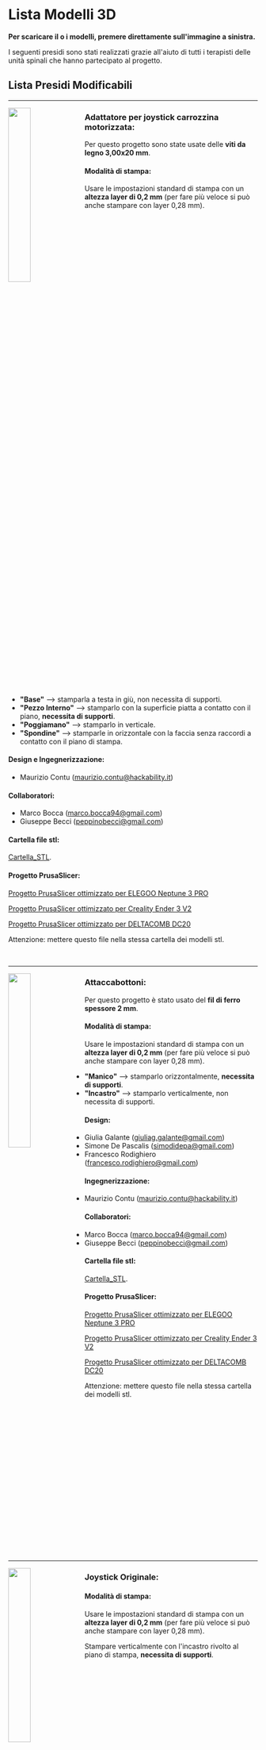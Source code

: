 
# Lista Modelli 3D

**Per scaricare il o i modelli, premere direttamente sull'immagine a sinistra.**

I seguenti presidi sono stati realizzati grazie all'aiuto di tutti i terapisti delle unità spinali che hanno partecipato al progetto.

## Lista Presidi Modificabili

---


[<img align="left" src="anteprime_presidi/adattatore_joystick.png" width="30%">][file_adattatore_joystick] 


### Adattatore per joystick carrozzina motorizzata:

Per questo progetto sono state usate delle **viti da legno 3,00x20 mm**.

#### Modalità di stampa:

Usare le impostazioni standard di stampa con un **altezza layer di 0,2 mm** (per fare più veloce si può anche stampare con layer 0,28 mm).

<br clear="left"/>

- **"Base"** --> stamparla a testa in giù, non necessita di supporti.
- **"Pezzo Interno"** --> stamparlo con la superficie piatta a contatto con il piano, **necessita di supporti**.
- **"Poggiamano"** --> stamparlo in verticale.
- **"Spondine"** --> stamparle in orizzontale con la faccia senza raccordi a contatto con il piano di stampa.

#### Design e Ingegnerizzazione:

- Maurizio Contu  (maurizio.contu@hackability.it)

#### Collaboratori:

- Marco Bocca (marco.bocca94@gmail.com)
- Giuseppe Becci (peppinobecci@gmail.com)

#### Cartella file stl:

[Cartella_STL](experimental/Adattatore_Joystick/stl).

#### Progetto PrusaSlicer:

[Progetto PrusaSlicer ottimizzato per ELEGOO Neptune 3 PRO](https://github.com/HackabilityNPO/Tech4Inclusion/raw/main/Presidi/experimental/Adattatore_Joystick/progetto_prusaslicer/adattatore_joystick-elegoo_neptune-3_pro.3mf)

[Progetto PrusaSlicer ottimizzato per Creality Ender 3 V2](https://github.com/HackabilityNPO/Tech4Inclusion/raw/main/Presidi/experimental/Adattatore_Joystick/progetto_prusaslicer/adattatore_joystick-creality_ender3-V2.3mf)

[Progetto PrusaSlicer ottimizzato per DELTACOMB DC20](https://github.com/HackabilityNPO/Tech4Inclusion/raw/main/Presidi/experimental/Adattatore_Joystick/progetto_prusaslicer/adattatore_joystick-deltacomb_DC20.3mf)

Attenzione: mettere questo file nella stessa cartella dei modelli stl.

<br clear="left"/>

---

[<img align="left" src="anteprime_presidi/attaccabottoni.png" width="30%">][file_aattaccabottoni] 
### Attaccabottoni:

Per questo progetto è stato usato del **fil di ferro spessore 2 mm**.

#### Modalità di stampa:

Usare le impostazioni standard di stampa con un **altezza layer di 0,2 mm** (per fare più veloce si può anche stampare con layer 0,28 mm).

- **"Manico"** --> stamparlo orizzontalmente, **necessita di supporti**.
- **"Incastro"** --> stamparlo verticalmente, non necessita di supporti.

#### Design:

- Giulia Galante  (giuliag.galante@gmail.com)
- Simone De Pascalis (simodidepa@gmail.com)
- Francesco Rodighiero (francesco.rodighiero@gmail.com)

#### Ingegnerizzazione:

- Maurizio Contu (maurizio.contu@hackability.it)

#### Collaboratori:

- Marco Bocca (marco.bocca94@gmail.com)
- Giuseppe Becci (peppinobecci@gmail.com)

#### Cartella file stl:

[Cartella_STL](experimental/Attaccabottoni/stl).

#### Progetto PrusaSlicer:

[Progetto PrusaSlicer ottimizzato per ELEGOO Neptune 3 PRO](https://github.com/HackabilityNPO/Tech4Inclusion/raw/main/Presidi/experimental/Attaccabottoni/progetto_prusaslicer/attaccabottoni-elegoo_neptune-3_pro.3mf)

[Progetto PrusaSlicer ottimizzato per Creality Ender 3 V2](https://github.com/HackabilityNPO/Tech4Inclusion/raw/main/Presidi/experimental/Attaccabottoni/progetto_prusaslicer/attaccabottoni-creality_ender3-V2.3mf)

[Progetto PrusaSlicer ottimizzato per DELTACOMB DC20](https://github.com/HackabilityNPO/Tech4Inclusion/raw/main/Presidi/experimental/Attaccabottoni/progetto_prusaslicer/attaccabottoni-deltacomb_DC20.3mf)

Attenzione: mettere questo file nella stessa cartella dei modelli stl.

<br clear="left"/>

---

[<img align="left" src="anteprime_presidi/joystick_originale.png" width="30%">][file_joystick_originale] 
### Joystick Originale:

#### Modalità di stampa:

Usare le impostazioni standard di stampa con un **altezza layer di 0,2 mm** (per fare più veloce si può anche stampare con layer 0,28 mm).

Stampare verticalmente con l'incastro rivolto al piano di stampa, **necessita di supporti**.

<br clear="left"/>

#### Design e Ingegnerizzazione:

- Maurizio Contu  (maurizio.contu@hackability.it)

#### Collaboratori:

- Marco Bocca (marco.bocca94@gmail.com)
- Giuseppe Becci (peppinobecci@gmail.com)

#### Cartella file stl:

[Cartella_STL](experimental/Joystick_originale/stl).

#### Progetto PrusaSlicer:

[Progetto PrusaSlicer ottimizzato per ELEGOO Neptune 3 PRO](https://github.com/HackabilityNPO/Tech4Inclusion/raw/main/Presidi/experimental/Joystick_originale/progetto_prusaslicer/joystick-elegoo_neptune-3_pro.3mf)

[Progetto PrusaSlicer ottimizzato per Creality Ender 3 V2](https://github.com/HackabilityNPO/Tech4Inclusion/raw/main/Presidi/experimental/Joystick_originale/progetto_prusaslicer/joystick-creality_ender3-V2.3mf)

[Progetto PrusaSlicer ottimizzato per DELTACOMB DC20](https://github.com/HackabilityNPO/Tech4Inclusion/raw/main/Presidi/experimental/Joystick_originale/progetto_prusaslicer/joystick-deltacomb_DC20.3mf)

Attenzione: mettere questo file nella stessa cartella dei modelli stl.

<br clear="left"/>

---

[<img align="left" src="anteprime_presidi/joystick_sfera.png" width="30%">][file_joystick_sfera] 
### Joystick Sfera:

#### Modalità di stampa:

Usare le impostazioni standard di stampa con un **altezza layer di 0,2 mm** (per fare più veloce si può anche stampare con layer 0,28 mm).

Stampare verticalmente con l'incastro rivolto al piano di stampa, il modello è ottimizzato per essere stampato **senza supporti**.

<br clear="left"/>

#### Design e Ingegnerizzazione:

- Maurizio Contu  (maurizio.contu@hackability.it)

#### Collaboratori:

- Marco Bocca (marco.bocca94@gmail.com)
- Giuseppe Becci (peppinobecci@gmail.com)

#### Cartella file stl:

[Cartella_STL](experimental/Joystick_Sfera/stl).

#### Progetto PrusaSlicer:

[Progetto PrusaSlicer ottimizzato per ELEGOO Neptune 3 PRO](https://github.com/HackabilityNPO/Tech4Inclusion/raw/main/Presidi/experimental/Joystick_Sfera/progetto_prusaslicer/joystick_sfera-elegoo_neptune-3_pro.3mf)

[Progetto PrusaSlicer ottimizzato per Creality Ender 3 V2](https://github.com/HackabilityNPO/Tech4Inclusion/raw/main/Presidi/experimental/Joystick_Sfera/progetto_prusaslicer/joystick_sfera-creality_ender3-V2.3mf)

[Progetto PrusaSlicer ottimizzato per DELTACOMB DC20](https://github.com/HackabilityNPO/Tech4Inclusion/raw/main/Presidi/experimental/Joystick_Sfera/progetto_prusaslicer/joystick_sfera-deltacomb_DC20.3mf)

Attenzione: mettere questo file nella stessa cartella dei modelli stl.

<br clear="left"/>

---

[<img align="left" src="anteprime_presidi/joystick_ver2.png" width="30%">][file_joystick_ver2] 
### Joystick Versione 2:

#### Modalità di stampa:

Usare le impostazioni standard di stampa con un **altezza layer di 0,2 mm** (per fare più veloce si può anche stampare con layer 0,28 mm).

Stampare verticalmente con l'incastro rivolto al piano di stampa, il modello è ottimizzato per essere stampato **senza supporti**.

<br clear="left"/>

#### Design e Ingegnerizzazione:

- Maurizio Contu  (maurizio.contu@hackability.it)

#### Collaboratori:

- Marco Bocca (marco.bocca94@gmail.com)
- Giuseppe Becci (peppinobecci@gmail.com)

#### Cartella file stl:

[Cartella_STL](experimental/Joystick_Ver2/stl).

#### Progetto PrusaSlicer:

[Progetto PrusaSlicer ottimizzato per ELEGOO Neptune 3 PRO](https://github.com/HackabilityNPO/Tech4Inclusion/raw/main/Presidi/experimental/Joystick_Ver2/progetto_prusaslicer/joystick_ver2-elegoo_neptune-3_pro.3mf)

[Progetto PrusaSlicer ottimizzato per Creality Ender 3 V2](https://github.com/HackabilityNPO/Tech4Inclusion/raw/main/Presidi/experimental/Joystick_Ver2/progetto_prusaslicer/joystick_ver2-creality_ender3-V2.3mf)

[Progetto PrusaSlicer ottimizzato per DELTACOMB DC20](https://github.com/HackabilityNPO/Tech4Inclusion/raw/main/Presidi/experimental/Joystick_Ver2/progetto_prusaslicer/joystick_ver2-deltacomb_DC20.3mf)

Attenzione: mettere questo file nella stessa cartella dei modelli stl.

<br clear="left"/>

---

[<img align="left" src="anteprime_presidi/portaspazzola.png" width="30%">][file_portaspazzola] 
### Portaspazzola:

#### Modalità di stampa:

Usare le impostazioni standard di stampa con un **altezza layer di 0,2 mm** (per fare più veloce si può anche stampare con layer 0,28 mm).

- **"Manico"** --> stamparlo orizzontalmente, **necessita di supporti ovunque**.
- **"Portaspazzola"** --> stamparlo con la pinza per la spazzola orientata verticalmente,  **necessita di supporti solo dal piano di stampa**.

<br clear="left"/>

#### Design:

- Giulia Galante  (giuliag.galante@gmail.com)
- Simone De Pascalis (simodidepa@gmail.com)
- Francesco Rodighiero (francesco.rodighiero@gmail.com)

#### Ingegnerizzazione:

- Maurizio Contu (maurizio.contu@hackability.it)

#### Collaboratori:

- Marco Bocca (marco.bocca94@gmail.com)
- Giuseppe Becci (peppinobecci@gmail.com)

#### Cartella file stl:

[Cartella_STL](experimental/Portaspazzola/stl).

#### Progetto PrusaSlicer:

[Progetto PrusaSlicer ottimizzato per ELEGOO Neptune 3 PRO](https://github.com/HackabilityNPO/Tech4Inclusion/raw/main/Presidi/experimental/Portaspazzola/progetto_prusaslicer/portaspazzola-elegoo_neptune-3_pro.3mf)

[Progetto PrusaSlicer ottimizzato per Creality Ender 3 V2](https://github.com/HackabilityNPO/Tech4Inclusion/raw/main/Presidi/experimental/Portaspazzola/progetto_prusaslicer/portaspazzola-creality_ender3-V2.3mf)

[Progetto PrusaSlicer ottimizzato per DELTACOMB DC20](https://github.com/HackabilityNPO/Tech4Inclusion/raw/main/Presidi/experimental/Portaspazzola/progetto_prusaslicer/portaspazzola-deltacomb_DC20.3mf)

Attenzione: mettere questo file nella stessa cartella dei modelli stl.

<br clear="left"/>

---

[<img align="left" src="anteprime_presidi/presidio_dito.png" width="30%">][file_presidio_dito] 
### Presidio Dito:

#### Modalità di stampa:

Usare le impostazioni standard di stampa con un **altezza layer di 0,2 mm** e **100% Riempimento**.

**Stampare orizzontalmente**, il modello **necessita di supporti generati solo dal piano di stampa**.

<br clear="left"/>

#### Design e Ingegnerizzazione:

- Maurizio Contu  (maurizio.contu@hackability.it)

#### Collaboratori:

- Marco Bocca (marco.bocca94@gmail.com)
- Giuseppe Becci (peppinobecci@gmail.com)

#### Cartella file stl:

[Cartella_STL](experimental/Presidio_Dito/stl).

#### Progetto PrusaSlicer:

[Progetto PrusaSlicer ottimizzato per ELEGOO Neptune 3 PRO](https://github.com/HackabilityNPO/Tech4Inclusion/raw/main/Presidi/experimental/Presidio_Dito/progetto_prusaslicer/presidio_dito-elegoo_neptune-3_pro.3mf)

[Progetto PrusaSlicer ottimizzato per Creality Ender 3 V2]https://github.com/HackabilityNPO/Tech4Inclusion/raw/main/Presidi/(experimental/Presidio_Dito/progetto_prusaslicer/presidio_dito-creality_ender3-V2.3mf)

[Progetto PrusaSlicer ottimizzato per DELTACOMB DC20](https://github.com/HackabilityNPO/Tech4Inclusion/raw/main/Presidi/experimental/Presidio_Dito/progetto_prusaslicer/presidio_dito-deltacomb_DC20.3mf)

Attenzione: mettere questo file nella stessa cartella dei modelli stl.

<br clear="left"/>

---

[<img align="left" src="anteprime_presidi/presidio_falange.png" width="30%">][file_presidio_falange]
### Presidio Falange:

#### Modalità di stampa:

Usare le impostazioni standard di stampa con un **altezza layer di 0,2 mm** e **100% Riempimento**.

**Stampare verticalmente con la punta rivolta verso il basso** a contatto con il piano di stampa, **necessita di supporti generati solo dal piano di stampa**.

<br clear="left"/>

#### Design e Ingegnerizzazione:

- Maurizio Contu  (maurizio.contu@hackability.it)

#### Collaboratori:

- Marco Bocca (marco.bocca94@gmail.com)
- Giuseppe Becci (peppinobecci@gmail.com)

#### Cartella file stl:

[Cartella_STL](experimental/Presidio_Falange/stl).

#### Progetto PrusaSlicer:

[Progetto PrusaSlicer ottimizzato per ELEGOO Neptune 3 PRO](https://github.com/HackabilityNPO/Tech4Inclusion/raw/main/Presidi/experimental/Presidio_Falange/progetto_prusaslicer/presidio_falange-elegoo_neptune-3_pro.3mf)

[Progetto PrusaSlicer ottimizzato per Creality Ender 3 V2](https://github.com/HackabilityNPO/Tech4Inclusion/raw/main/Presidi/experimental/Presidio_Falange/progetto_prusaslicer/presidio_falange-creality_ender3-V2.3mf)

[Progetto PrusaSlicer ottimizzato per DELTACOMB DC20](https://github.com/HackabilityNPO/Tech4Inclusion/raw/main/Presidi/experimental/Presidio_Falange/progetto_prusaslicer/presidio_falange-deltacomb_DC20.3mf)

Attenzione: mettere questo file nella stessa cartella dei modelli stl.

<br clear="left"/>

---

[<img align="left" src="anteprime_presidi/prolunga_freni.png" width="30%">][file_prolunga_freni] 
### Prolunga Freni:

#### Modalità di stampa:

Usare le impostazioni standard di stampa con un **altezza layer di 0,2 mm** (per fare più veloce si può anche stampare con layer 0,28 mm), aumentando solo il **numero di perimetri a 4** e un **Riempimento al 15% o 20%**.

**Stampare orizzontalmente** con la superficie a contatto col piano di stampa, il modello è ottimizzato per essere stampato **senza supporti**..

<br clear="left"/>

#### Design e Ingegnerizzazione:

- Maurizio Contu  (maurizio.contu@hackability.it)

#### Collaboratori:

- Marco Bocca (marco.bocca94@gmail.com)
- Giuseppe Becci (peppinobecci@gmail.com)

#### Cartella file stl:

[Cartella_STL](experimental/Prolunga_Freni/stl).

#### Progetto PrusaSlicer:

[Progetto PrusaSlicer ottimizzato per ELEGOO Neptune 3 PRO](https://github.com/HackabilityNPO/Tech4Inclusion/raw/main/Presidi/experimental/Prolunga_Freni/progetto_prusaslicer/prolunga_freni-elegoo_neptune-3_pro.3mf)

[Progetto PrusaSlicer ottimizzato per Creality Ender 3 V2](https://github.com/HackabilityNPO/Tech4Inclusion/raw/main/Presidi/experimental/Prolunga_Freni/progetto_prusaslicer/prolunga_freni-creality_ender3-V2.3mf)

[Progetto PrusaSlicer ottimizzato per DELTACOMB DC20](https://github.com/HackabilityNPO/Tech4Inclusion/raw/main/Presidi/experimental/Prolunga_Freni/progetto_prusaslicer/prolunga_freni-deltacomb_DC20.3mf)

Attenzione: mettere questo file nella stessa cartella dei modelli stl.

<br clear="left"/>

---

[file_adattatore_joystick]: https://github.com/HackabilityNPO/Tech4Inclusion/raw/main/Presidi/presidi_ingegnerizzati/Adattatore_Joystick_rev_1.4.f3d
[file_aattaccabottoni]: https://github.com/HackabilityNPO/Tech4Inclusion/raw/main/Presidi/presidi_ingegnerizzati/Attaccabottoni_rev_1.0.f3d
[file_joystick_originale]: https://github.com/HackabilityNPO/Tech4Inclusion/raw/main/Presidi/presidi_ingegnerizzati/Joystick_originale.f3d
[file_joystick_sfera]: https://github.com/HackabilityNPO/Tech4Inclusion/raw/main/Presidi/presidi_ingegnerizzati/Joystick_sfera_rev_1.0.f3d
[file_portaspazzola]: https://github.com/HackabilityNPO/Tech4Inclusion/raw/main/Presidi/presidi_ingegnerizzati/Portaspazzola_rev_1.0.f3d
[file_presidio_dito]: https://github.com/HackabilityNPO/Tech4Inclusion/raw/main/Presidi/presidi_ingegnerizzati/Presidio_dito_ver_1.1.f3d
[file_prolunga_freni]: https://github.com/HackabilityNPO/Tech4Inclusion/raw/main/Presidi/presidi_ingegnerizzati/Prolunga_freni_rev_1.1.f3d
[file_presidio_falange]: https://github.com/HackabilityNPO/Tech4Inclusion/raw/main/Presidi/presidi_ingegnerizzati/Presidio_falange_rev_1.2.f3d
[file_joystick_ver2]: https://github.com/HackabilityNPO/Tech4Inclusion/raw/main/Presidi/presidi_ingegnerizzati/Joystick_ver2_rev_1.2.f3d


## Lista Modelli Non Modificabili:

I presidi in questa lista sono già in stl, vanno direttamente importati su Prusa Slicer e poi vanno divisi con il pulsante **Dividi in oggetti** che trovate in alto nella barra ozizzontale.
<!--I presidi in questa lista bisogna sempre aprirli con Autodesk Fusion 360 ed esportare direttamente i corpi in stl. -->

---

[<img align="left" src="anteprime_presidi/estensione_tagliaunghie.png" width="30%">][file_estensione_tagliaunghie] 
### Estensione Per Tagliaunghe Rev: 2.0:

<!-- #### Modalità di stampa: -->

#### Design Rev 2.0:

- Simone De Pascalis (simodidepa@gmail.com)

#### Cartella file stl:

[Cartella_STL](presidi_non_modificabili/estensione_tagli_unghie/stl).

<br clear="left"/>

#### Progetto PrusaSlicer (Experimental):

[Progetto PrusaSlicer ottimizzato per ELEGOO Neptune 3 PRO](https://github.com/HackabilityNPO/Tech4Inclusion/raw/main/Presidi/presidi_non_modificabili/estensione_tagli_unghie/progetto_prusaslicer/estensione_tagli_unghie-elegoo_neptune-3_pro.3mf)

[Progetto PrusaSlicer ottimizzato per Creality Ender 3 V2](https://github.com/HackabilityNPO/Tech4Inclusion/raw/main/Presidi/presidi_non_modificabili/estensione_tagli_unghie/progetto_prusaslicer/estensione_tagli_unghie-creality_ender3-V2.3mf)

[Progetto PrusaSlicer ottimizzato per DELTACOMB DC20](https://github.com/HackabilityNPO/Tech4Inclusion/raw/main/Presidi/presidi_non_modificabili/estensione_tagli_unghie/progetto_prusaslicer/estensione_tagli_unghie-deltacomb_DC20.3mf)

Tips: Spostare fuori dal piano di stampa i pezzi che NON si desidera vengano stampati.

Attenzione: mettere questo file nella stessa cartella dei modelli stl.

#### Design prima versione:

- Giulia Galante  (giuliag.galante@gmail.com)
- Simone De Pascalis (simodidepa@gmail.com)
- Francesco Rodighiero (francesco.rodighiero@gmail.com)

<br clear="left"/>

---

[<img align="left" src="anteprime_presidi/tutore_penna.png" width="30%">][file_tutore_penna] 
### Tutore Penna Rev: 2.0:

<!-- #### Modalità di stampa: -->

#### Design Rev 2.0:

- Simone De Pascalis (simodidepa@gmail.com)

#### Cartella file stl:

[Cartella_STL](presidi_non_modificabili/tutore_penna/stl).

<br clear="left"/>

#### Progetto PrusaSlicer (Experimental):

[Progetto PrusaSlicer ottimizzato per ELEGOO Neptune 3 PRO](https://github.com/HackabilityNPO/Tech4Inclusion/raw/main/Presidi/presidi_non_modificabili/tutore_penna/progetto_prusaslicer/tutore_penna-elegoo_neptune-3_pro.3mf)

[Progetto PrusaSlicer ottimizzato per Creality Ender 3 V2](https://github.com/HackabilityNPO/Tech4Inclusion/raw/main/Presidi/presidi_non_modificabili/tutore_penna/progetto_prusaslicer/tutore_penna-creality_ender3-V2.3mf)

[Progetto PrusaSlicer ottimizzato per DELTACOMB DC20](https://github.com/HackabilityNPO/Tech4Inclusion/raw/main/Presidi/presidi_non_modificabili/tutore_penna/progetto_prusaslicer/tutore_penna-deltacomb_DC20.3mf)

Tips: Spostare fuori dal piano di stampa i pezzi che NON si desidera vengano stampati.

Attenzione: mettere questo file nella stessa cartella dei modelli stl.

#### Design prima versione:

- Giulia Galante  (giuliag.galante@gmail.com)
- Simone De Pascalis (simodidepa@gmail.com)
- Francesco Rodighiero (francesco.rodighiero@gmail.com)

<br clear="left"/>

---

[<img align="left" src="anteprime_presidi/hacknife.png" width="30%">][file_hacknife]
### Cut it - Hacknife:

#### Video Dimostrazione:

[LINK VIDEO](https://www.facebook.com/watch/?v=874888290203762)

<br clear="left"/>

#### Design:

- Sara Modugno (https://www.linkedin.com/in/sara-modugno-b87384229/)
- Marco Bocca (marco.bocca94@gmail.com)
- Davide Massetti (https://www.linkedin.com/in/davide-massetti-368037211/)

#### Cartella file stl:

[Cartella_STL](presidi_non_modificabili/hacknife/stl).

#### Avvertenze:

Affinchè venga garantito il funzionamento il progetto presenta le seguenti parti sono da **stampare in TPU**:

- tappo_corto.stl
- tappo_lungo.stl
- laccio_corto.stl
- laccio_lungo.stl

**La stampante ELEGOO Neptune 3 PRO è l'unica stampante idonea per questo materiale pertanto solo per questa sono stati inseriti i progetti prusaslicer per hacknife.**

#### Progetto PrusaSlicer (Experimental):

[SOLO_CORPO_Progetto PrusaSlicer ottimizzato per ELEGOO Neptune 3 PRO](https://github.com/HackabilityNPO/Tech4Inclusion/raw/main/Presidi/presidi_non_modificabili/hacknife/progetto_prusaslicer/corpo_hacknife-elegoo_neptune-3_pro.3mf)

[PARTI_IN_GOMMA_Progetto PrusaSlicer ottimizzato per ELEGOO Neptune 3 PRO](https://github.com/HackabilityNPO/Tech4Inclusion/raw/main/Presidi/presidi_non_modificabili/hacknife/progetto_prusaslicer/rubber_hacknife-elegoo_neptune-3_pro.3mf)

<!--[SOLO_CORPO_Progetto PrusaSlicer ottimizzato per Creality Ender 3 V2](presidi_non_modificabili/hacknife/progetto_prusaslicer/corpo_hacknife-creality_ender3-V2.3mf) -->

<!--[SOLO_CORPO_Progetto PrusaSlicer ottimizzato per DELTACOMB DC20](presidi_non_modificabili/hacknife/progetto_prusaslicer/corpo_hacknife-deltacomb_DC20.3mf) -->

Tips: Spostare fuori dal piano di stampa i pezzi che NON si desidera vengano stampati.

Attenzione: mettere questo file nella stessa cartella dei modelli stl.

<br clear="left"/>

---

## Lista Modelli sperimentali:

I presidi in questa lista sono sperimentali, sono forniti sia con il file f3d e sia in stl.
<!--I presidi in questa lista bisogna sempre aprirli con Autodesk Fusion 360 ed esportare direttamente i corpi in stl. -->

---

[<img align="left" src="anteprime_presidi/supporto_cucchiaio.png" width="30%">][file_supporto_cucchiaio]
### Supporto per cucchiaio:

<!-- #### Modalità di stampa: -->

#### Design e Ingegnerizzazione:

- Maurizio Contu  (maurizio.contu@hackability.it)

#### Cartella file stl:

[Cartella_STL](experimental/supporto_cucchiaio/stl).

<br clear="left"/>

#### Progetto PrusaSlicer:

[Progetto PrusaSlicer ottimizzato per ELEGOO Neptune 3 PRO](https://github.com/HackabilityNPO/Tech4Inclusion/raw/main/Presidi/experimental/supporto_cucchiaio/progetto_prusaslicer/supporto_cucchiaio-elegoo_neptune-3_pro.3mf)

[Progetto PrusaSlicer ottimizzato per Creality Ender 3 V2](https://github.com/HackabilityNPO/Tech4Inclusion/raw/main/Presidi/experimental/supporto_cucchiaio/progetto_prusaslicer/supporto_cucchiaio-creality_ender3-V2.3mf)

[Progetto PrusaSlicer ottimizzato per DELTACOMB DC20](https://github.com/HackabilityNPO/Tech4Inclusion/raw/main/Presidi/experimental/supporto_cucchiaio/progetto_prusaslicer/supporto_cucchiaio-deltacomb_DC20.3mf)

Attenzione: mettere questo file nella stessa cartella dei modelli stl.

<br clear="left"/>

---

## Profili PrusaSlicer:

Di seguito i profili per l'aggiunta delle stampanti sul programma PrusaSlicer

### Profilo per Deltacomb DC-20:

[DELTACOMB DC-20](https://github.com/HackabilityNPO/Tech4Inclusion/raw/main/Configurazione_Prusaslicer/PrusaSlicer_config_deltacomb_DC-20.ini)

---

[file_hacknife]: https://github.com/HackabilityNPO/Tech4Inclusion/raw/main/Presidi/presidi_non_modificabili/hacknife/copertina/hacknife_rev.1.0.stl
[file_estensione_tagliaunghie]: https://github.com/HackabilityNPO/Tech4Inclusion/raw/main/Presidi/presidi_non_modificabili/estensione_tagli_unghie/copertina/estensione_tagliaunghie_rev.2.0.stl
[file_tutore_penna]: https://github.com/HackabilityNPO/Tech4Inclusion/raw/main/Presidi/presidi_non_modificabili/tutore_penna/copertina/tutore_penna_rev.2.0.stl
[file_supporto_cucchiaio]: https://github.com/HackabilityNPO/Tech4Inclusion/raw/main/Presidi/experimental/supporto_cucchiaio/f3d/supporto_cuccuiaio.f3d
<!-- [adattatore_joystick]: anteprime_presidi/adattatore_joystick.png -->
